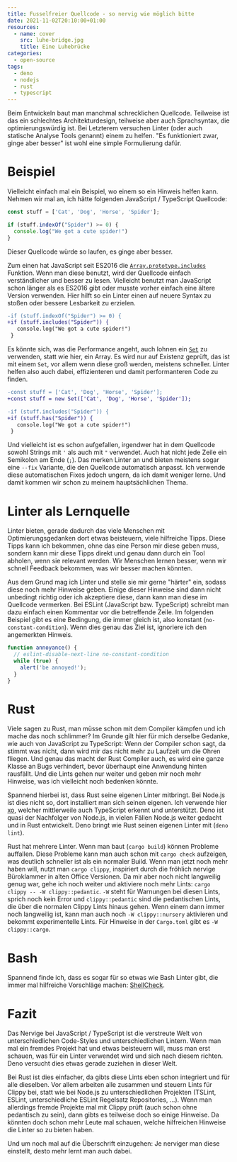 ```yaml
---
title: Fusselfreier Quellcode - so nervig wie möglich bitte
date: 2021-11-02T20:10:00+01:00
resources:
  - name: cover
    src: luhe-bridge.jpg
    title: Eine Luhebrücke
categories:
  - open-source
tags:
  - deno
  - nodejs
  - rust
  - typescript
---
```

Beim Entwickeln baut man manchmal schrecklichen Quellcode.
Teilweise ist das ein schlechtes Architekturdesign, teilweise aber auch Sprachsyntax, die optimierungswürdig ist.
Bei Letzterem versuchen Linter (oder auch statische Analyse Tools genannt) einem zu helfen.
"Es funktioniert zwar, ginge aber besser" ist wohl eine simple Formulierung dafür.

<!--more-->

# Beispiel

Vielleicht einfach mal ein Beispiel, wo einem so ein Hinweis helfen kann.
Nehmen wir mal an, ich hätte folgenden JavaScript / TypeScript Quellcode:

```typescript
const stuff = ['Cat', 'Dog', 'Horse', 'Spider'];

if (stuff.indexOf("Spider") >= 0) {
  console.log("We got a cute spider!")
}
```

Dieser Quellcode würde so laufen, es ginge aber besser.

Zum einen hat JavaScript seit ES2016 die [`Array.prototype.includes`](https://developer.mozilla.org/en-US/docs/Web/JavaScript/Reference/Global_Objects/Array/includes) Funktion.
Wenn man diese benutzt, wird der Quellcode einfach verständlicher und besser zu lesen.
Vielleicht benutzt man JavaScript schon länger als es ES2016 gibt oder musste vorher einfach eine ältere Version verwenden.
Hier hilft so ein Linter einen auf neuere Syntax zu stoßen oder bessere Lesbarkeit zu erzielen.

```diff
-if (stuff.indexOf("Spider") >= 0) {
+if (stuff.includes("Spider")) {
   console.log("We got a cute spider!")
 }
```

Es könnte sich, was die Performance angeht, auch lohnen ein [`Set`](https://developer.mozilla.org/en-US/docs/Web/JavaScript/Reference/Global_Objects/Set) zu verwenden, statt wie hier, ein Array.
Es wird nur auf Existenz geprüft, das ist mit einem `Set`, vor allem wenn diese groß werden, meistens schneller.
Linter helfen also auch dabei, effizienteren und damit performanteren Code zu finden.

```diff
-const stuff = ['Cat', 'Dog', 'Horse', 'Spider'];
+const stuff = new Set(['Cat', 'Dog', 'Horse', 'Spider']);

-if (stuff.includes("Spider")) {
+if (stuff.has("Spider")) {
   console.log("We got a cute spider!")
 }
```

Und vielleicht ist es schon aufgefallen, irgendwer hat in dem Quellcode sowohl Strings mit `'` als auch mit `"` verwendet.
Auch hat nicht jede Zeile ein Semikolon am Ende (`;`).
Das merken Linter an und bieten meistens sogar eine `--fix` Variante, die den Quellcode automatisch anpasst.
Ich verwende diese automatischen Fixes jedoch ungern, da ich damit weniger lerne.
Und damit kommen wir schon zu meinem hauptsächlichen Thema.

# Linter als Lernquelle

Linter bieten, gerade dadurch das viele Menschen mit Optimierungsgedanken dort etwas beisteuern, viele hilfreiche Tipps.
Diese Tipps kann ich bekommen, ohne das eine Person mir diese geben muss, sondern kann mir diese Tipps direkt und genau dann durch ein Tool abholen, wenn sie relevant werden.
Wir Menschen lernen besser, wenn wir schnell Feedback bekommen, was wir besser machen könnten.

Aus dem Grund mag ich Linter und stelle sie mir gerne "härter" ein, sodass diese noch mehr Hinweise geben.
Einige dieser Hinweise sind dann nicht unbedingt richtig oder ich akzeptiere diese, dann kann man diese im Quellcode vermerken.
Bei ESLint (JavaScript bzw. TypeScript) schreibt man dazu einfach einen Kommentar vor die betreffende Zeile.
Im folgenden Beispiel gibt es eine Bedingung, die immer gleich ist, also konstant (`no-constant-condition`).
Wenn dies genau das Ziel ist, ignoriere ich den angemerkten Hinweis.

```typescript
function annoyance() {
  // eslint-disable-next-line no-constant-condition
  while (true) {
    alert('be annoyed!');
  }
}
```

# Rust

Viele sagen zu Rust, man müsse schon mit dem Compiler kämpfen und ich mache das noch schlimmer?
Im Grunde gilt hier für mich derselbe Gedanke, wie auch von JavaScript zu TypeScript:
Wenn der Compiler schon sagt, da stimmt was nicht, dann wird mir das nicht mehr zu Laufzeit um die Ohren fliegen.
Und genau das macht der Rust Compiler auch, es wird eine ganze Klasse an Bugs verhindert, bevor überhaupt eine Anwendung hinten rausfällt.
Und die Lints gehen nur weiter und geben mir noch mehr Hinweise, was ich vielleicht noch bedenken könnte.

Spannend hierbei ist, dass Rust seine eigenen Linter mitbringt.
Bei Node.js ist dies nicht so, dort installiert man sich seinen eigenen.
Ich verwende hier [xo](https://github.com/xojs/xo), welcher mittlerweile auch TypeScript erkennt und unterstützt.
Deno ist quasi der Nachfolger von Node.js, in vielen Fällen Node.js weiter gedacht und in Rust entwickelt.
Deno bringt wie Rust seinen eigenen Linter mit (`deno lint`).

Rust hat mehrere Linter.
Wenn man baut (`cargo build`) können Probleme auffallen.
Diese Probleme kann man auch schon mit `cargo check` aufzeigen, was deutlich schneller ist als ein normaler Build.
Wenn man jetzt noch mehr haben will, nutzt man `cargo clippy`, inspiriert durch die fröhlich nervige Büroklammer in alten Office Versionen.
Da mir aber noch nicht langweilig genug war, gehe ich noch weiter und aktiviere noch mehr Lints: `cargo clippy -- -W clippy::pedantic`.
`-W` steht für Warnungen bei diesen Lints, sprich noch kein Error und `clippy::pedantic` sind die pedantischen Lints, die über die normalen Clippy Lints hinaus gehen.
Wenn einem dann immer noch langweilig ist, kann man auch noch `-W clippy::nursery` aktivieren und bekommt experimentelle Lints.
Für Hinweise in der `Cargo.toml` gibt es `-W clippy::cargo`.

# Bash

Spannend finde ich, dass es sogar für so etwas wie Bash Linter gibt, die immer mal hilfreiche Vorschläge machen: [ShellCheck](https://github.com/koalaman/shellcheck).

# Fazit

Das Nervige bei JavaScript / TypeScript ist die verstreute Welt von unterschiedlichen Code-Styles und unterschiedlichen Lintern.
Wenn man mal ein fremdes Projekt hat und etwas beisteuern will, muss man erst schauen, was für ein Linter verwendet wird und sich nach diesem richten.
Deno versucht dies etwas gerade zuziehen in dieser Welt.

Bei Rust ist dies einfacher, da gibts diese Lints eben schon integriert und für alle dieselben.
Vor allem arbeiten alle zusammen und steuern Lints für Clippy bei, statt wie bei Node.js zu unterschiedlichen Projekten (TSLint, ESLint, unterschiedliche ESLint Regelsatz Repositories, …).
Wenn man allerdings fremde Projekte mal mit Clippy prüft (auch schon ohne pedantisch zu sein), dann gibts es teilweise doch so einige Hinweise.
Da könnten doch schon mehr Leute mal schauen, welche hilfreichen Hinweise die Linter so zu bieten haben.

Und um noch mal auf die Überschrift einzugehen:
Je nerviger man diese einstellt, desto mehr lernt man auch dabei.
